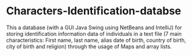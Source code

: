 # Characters-Identification-databse
This a database (with a GUI Java Swing using NetBeans and IntelliJ) for storing identification information data of individuals in a text file (7 main characteristics: First name, last name, alias date of birth, country of birth, city of birth and religion) through the usage of Maps and array lists.
